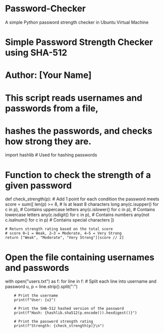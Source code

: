 # Password-Checker
A simple Python password strength checker in Ubuntu Virtual Machine
# Simple Password Strength Checker using SHA-512
# Author: [Your Name]
# This script reads usernames and passwords from a file,
# hashes the passwords, and checks how strong they are.

import hashlib  # Used for hashing passwords

# Function to check the strength of a given password
def check_strength(p):
    # Add 1 point for each condition the password meets
    score = sum([
        len(p) >= 8,                      # Is at least 8 characters long
        any(c.isupper() for c in p),     # Contains uppercase letters
        any(c.islower() for c in p),     # Contains lowercase letters
        any(c.isdigit() for c in p),     # Contains numbers
        any(not c.isalnum() for c in p)  # Contains special characters
    ])
    
    # Return strength rating based on the total score
    # score 0–1 = Weak, 2–3 = Moderate, 4–5 = Very Strong
    return ["Weak", "Moderate", "Very Strong"][score // 2]

# Open the file containing usernames and passwords
with open("users.txt") as f:
    for line in f:
        # Split each line into username and password
        u, p = line.strip().split(":")

        # Print the username
        print(f"User: {u}")

        # Print the SHA-512 hashed version of the password
        print(f"Hash: {hashlib.sha512(p.encode()).hexdigest()}")

        # Print the password strength rating
        print(f"Strength: {check_strength(p)}\n")
